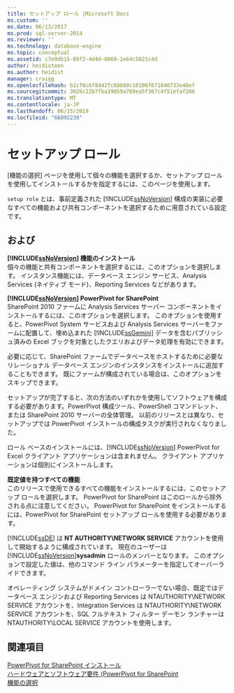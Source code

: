 ```yaml
---
title: セットアップ ロール |Microsoft Docs
ms.custom: ''
ms.date: 06/13/2017
ms.prod: sql-server-2014
ms.reviewer: ''
ms.technology: database-engine
ms.topic: conceptual
ms.assetid: c7e9db15-89f2-4d4d-8860-1e64c5821c4d
author: heidisteen
ms.author: heidist
manager: craigg
ms.openlocfilehash: b1cf8c6f8442fc69669c10106f671040733e48ef
ms.sourcegitcommit: 3026c22b7fba19059a769ea5f367c4f51efaf286
ms.translationtype: MT
ms.contentlocale: ja-JP
ms.lasthandoff: 06/15/2019
ms.locfileid: "66092230"
---
```

# <a name="setup-role"></a>セットアップ ロール
  [機能の選択] ページを使用して個々の機能を選択するか、セットアップ ロールを使用してインストールするかを指定するには、このページを使用します。  
  
 `setup role` とは、事前定義された [!INCLUDE[ssNoVersion](../../includes/ssnoversion-md.md)] 構成の実装に必要なすべての機能および共有コンポーネントを選択するために用意されている設定です。  
  
## <a name="options"></a>および  
 **[!INCLUDE[ssNoVersion](../../includes/ssnoversion-md.md)] 機能のインストール**  
 個々の機能と共有コンポーネントを選択するには、このオプションを選択します。 インスタンス機能には、データベース エンジン サービス、Analysis Services (ネイティブ モード)、Reporting Services などがあります。  
  
 **[!INCLUDE[ssNoVersion](../../includes/ssnoversion-md.md)] PowerPivot for SharePoint**  
 SharePoint 2010 ファームに Analysis Services サーバー コンポーネントをインストールするには、このオプションを選択します。 このオプションを使用すると、PowerPivot System サービスおよび Analysis Services サーバーをファームに配置して、埋め込まれた [!INCLUDE[ssGemini](../../includes/ssgemini-md.md)] データを含むパブリッシュ済みの Excel ブックを対象としたクエリおよびデータ処理を有効にできます。  
  
 必要に応じて、SharePoint ファームでデータベースをホストするために必要なリレーショナル データベース エンジンのインスタンスをインストールに追加することもできます。 既にファームが構成されている場合は、このオプションをスキップできます。  
  
 セットアップが完了すると、次の方法のいずれかを使用してソフトウェアを構成する必要があります。PowerPivot 構成ツール、PowerShell コマンドレット、または SharePoint 2010 サーバーの全体管理。 以前のリリースとは異なり、セットアップでは PowerPivot インストールの構成タスクが実行されなくなりました。  
  
 ロール ベースのインストールには、[!INCLUDE[ssNoVersion](../../includes/ssnoversion-md.md)] PowerPivot for Excel クライアント アプリケーションは含まれません。 クライアント アプリケーションは個別にインストールします。  
  
 **既定値を持つすべての機能**  
 このリリースで使用できるすべての機能をインストールするには、このセットアップ ロールを選択します。 PowerPivot for SharePoint はこのロールから除外される点に注意してください。 PowerPivot for SharePoint をインストールするには、PowerPivot for SharePoint セットアップ ロールを使用する必要があります。  
  
 [!INCLUDE[ssDE](../../includes/ssde-md.md)] は **NT AUTHORITY\NETWORK SERVICE** アカウントを使用して開始するように構成されています。 現在のユーザーは [!INCLUDE[ssNoVersion](../../includes/ssnoversion-md.md)]**sysadmin** ロールのメンバーとなります。 このオプションで設定した値は、他のコマンド ライン パラメーターを指定してオーバーライドできます。  
  
 オペレーティング システムがドメイン コントローラーでない場合、既定ではデータベース エンジンおよび Reporting Services は NTAUTHORITY\NETWORK SERVICE アカウントを、Integration Services は NTAUTHORITY\NETWORK SERVICE アカウントを、SQL フルテキスト フィルター デーモン ランチャーは NTAUTHORITY\LOCAL SERVICE アカウントを使用します。  
  
## <a name="see-also"></a>関連項目  
 [PowerPivot for SharePoint インストール](https://go.microsoft.com/fwlink/?LinkId=206906)   
 [ハードウェアとソフトウェア要件 (PowerPivot for SharePoint](https://go.microsoft.com/fwlink/?LinkId=216823)   
 [機能の選択](../../../2014/sql-server/install/feature-selection.md)  
  
  
